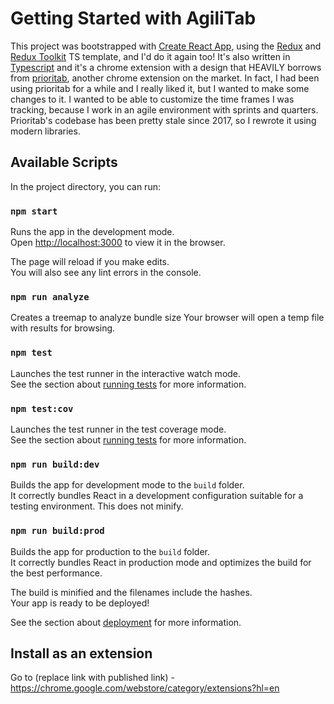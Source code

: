 # Getting Started with AgiliTab

This project was bootstrapped with [Create React App](https://github.com/facebook/create-react-app), using the [Redux](https://redux.js.org/) and [Redux Toolkit](https://redux-toolkit.js.org/) TS template, and I'd do it again too! It's also written in [Typescript](https://www.typescriptlang.org/) and it's a chrome extension with a design that HEAVILY borrows from [prioritab](https://github.com/ajyang818/prioritab/tree/master), another chrome extension on the market. In fact, I had been using prioritab for a while and I really liked it, but I wanted to make some changes to it. I wanted to be able to customize the time frames I was tracking, because I work in an agile environment with sprints and quarters. Prioritab's codebase has been pretty stale since 2017, so I rewrote it using modern libraries.

## Available Scripts

In the project directory, you can run:

### `npm start`

Runs the app in the development mode.\
Open [http://localhost:3000](http://localhost:3000) to view it in the browser.

The page will reload if you make edits.\
You will also see any lint errors in the console.

### `npm run analyze`

Creates a treemap to analyze bundle size
Your browser will open a temp file with results for browsing.

### `npm test`

Launches the test runner in the interactive watch mode.\
See the section about [running tests](https://facebook.github.io/create-react-app/docs/running-tests) for more information.

### `npm test:cov`

Launches the test runner in the test coverage mode.\
See the section about [running tests](https://facebook.github.io/create-react-app/docs/running-tests) for more information.

### `npm run build:dev`

Builds the app for development mode to the `build` folder.\
It correctly bundles React in a development configuration suitable for a testing environment. This does not minify.

### `npm run build:prod`

Builds the app for production to the `build` folder.\
It correctly bundles React in production mode and optimizes the build for the best performance.

The build is minified and the filenames include the hashes.\
Your app is ready to be deployed!

See the section about [deployment](https://facebook.github.io/create-react-app/docs/deployment) for more information.

## Install as an extension

Go to (replace link with published link) - https://chrome.google.com/webstore/category/extensions?hl=en
